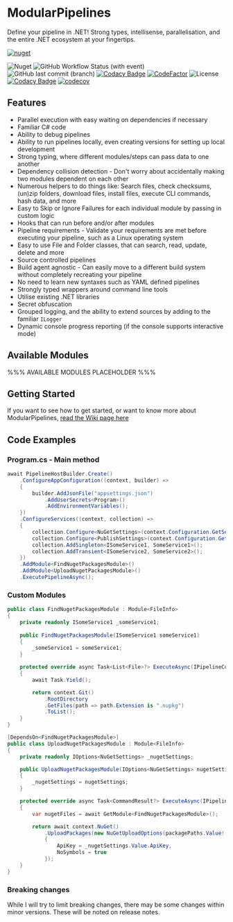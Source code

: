 # ModularPipelines

Define your pipeline in .NET! Strong types, intellisense, parallelisation, and the entire .NET ecosystem at your fingertips.

[![nuget](https://img.shields.io/nuget/v/ModularPipelines.svg)](https://www.nuget.org/packages/ModularPipelines/)

![Nuget](https://img.shields.io/nuget/dt/ModularPipelines) ![GitHub Workflow Status (with event)](https://img.shields.io/github/actions/workflow/status/thomhurst/ModularPipelines/dotnet.yml) ![GitHub last commit (branch)](https://img.shields.io/github/last-commit/thomhurst/ModularPipelines/main) [![Codacy Badge](https://app.codacy.com/project/badge/Grade/5f14420d97304b42a9e96861a4c0fec4)](https://app.codacy.com/gh/thomhurst/ModularPipelines/dashboard?utm_source=gh\&utm_medium=referral\&utm_content=\&utm_campaign=Badge_grade) [![CodeFactor](https://www.codefactor.io/repository/github/thomhurst/modularpipelines/badge)](https://www.codefactor.io/repository/github/thomhurst/modularpipelines) ![License](https://img.shields.io/github/license/thomhurst/ModularPipelines) [![Codacy Badge](https://app.codacy.com/project/badge/Coverage/5f14420d97304b42a9e96861a4c0fec4)](https://app.codacy.com/gh/thomhurst/ModularPipelines/dashboard?utm_source=gh\&utm_medium=referral\&utm_content=\&utm_campaign=Badge_coverage) [![codecov](https://codecov.io/gh/thomhurst/ModularPipelines/graph/badge.svg?token=QC48Q6JOM4)](https://codecov.io/gh/thomhurst/ModularPipelines)

## Features

*   Parallel execution with easy waiting on dependencies if necessary
*   Familiar C# code
*   Ability to debug pipelines
*   Ability to run pipelines locally, even creating versions for setting up local development
*   Strong typing, where different modules/steps can pass data to one another
*   Dependency collision detection - Don't worry about accidentally making two modules dependent on each other
*   Numerous helpers to do things like: Search files, check checksums, (un)zip folders, download files, install files, execute CLI commands, hash data, and more
*   Easy to Skip or Ignore Failures for each individual module by passing in custom logic
*   Hooks that can run before and/or after modules
*   Pipeline requirements - Validate your requirements are met before executing your pipeline, such as a Linux operating system
*   Easy to use File and Folder classes, that can search, read, update, delete and more
*   Source controlled pipelines
*   Build agent agnostic - Can easily move to a different build system without completely recreating your pipeline
*   No need to learn new syntaxes such as YAML defined pipelines
*   Strongly typed wrappers around command line tools
*   Utilise existing .NET libraries
*   Secret obfuscation
*   Grouped logging, and the ability to extend sources by adding to the familiar `ILogger`
*   Dynamic console progress reporting (if the console supports interactive mode)

## Available Modules

%%% AVAILABLE MODULES PLACEHOLDER %%%

## Getting Started

If you want to see how to get started, or want to know more about ModularPipelines, [read the Wiki page here](https://github.com/thomhurst/ModularPipelines/wiki)

## Code Examples

### Program.cs - Main method

```csharp
await PipelineHostBuilder.Create()
    .ConfigureAppConfiguration((context, builder) =>
    {
        builder.AddJsonFile("appsettings.json")
            .AddUserSecrets<Program>()
            .AddEnvironmentVariables();
    })
    .ConfigureServices((context, collection) =>
    {
        collection.Configure<NuGetSettings>(context.Configuration.GetSection("NuGet"));
        collection.Configure<PublishSettings>(context.Configuration.GetSection("Publish"));
        collection.AddSingleton<ISomeService1, SomeService1>();
        collection.AddTransient<ISomeService2, SomeService2>();
    })
    .AddModule<FindNugetPackagesModule>()
    .AddModule<UploadNugetPackagesModule>()
    .ExecutePipelineAsync();
```

### Custom Modules

```csharp
public class FindNugetPackagesModule : Module<FileInfo>
{
    private readonly ISomeService1 _someService1;
    
    public FindNugetPackagesModule(ISomeService1 someService1) 
    {
        _someService1 = someService1;
    }

    protected override async Task<List<File>?> ExecuteAsync(IPipelineContext context, CancellationToken cancellationToken)
    {
        await Task.Yield();

        return context.Git()
            .RootDirectory
            .GetFiles(path => path.Extension is ".nupkg")
            .ToList();
    }
}
```

```csharp
[DependsOn<FindNugetPackagesModule>]
public class UploadNugetPackagesModule : Module<FileInfo>
{
    private readonly IOptions<NuGetSettings> _nugetSettings;

    public UploadNugetPackagesModule(IOptions<NuGetSettings> nugetSettings)
    {
        _nugetSettings = nugetSettings;
    }

    protected override async Task<CommandResult?> ExecuteAsync(IPipelineContext context, CancellationToken cancellationToken)
    {
        var nugetFiles = await GetModule<FindNugetPackagesModule>();

        return await context.NuGet()
            .UploadPackages(new NuGetUploadOptions(packagePaths.Value!.AsPaths(), new Uri("https://api.nuget.org/v3/index.json"))
            {
                ApiKey = _nugetSettings.Value.ApiKey,
                NoSymbols = true
            });
    }
}
```

### Breaking changes

While I will try to limit breaking changes, there may be some changes within minor versions. These will be noted on release notes.
